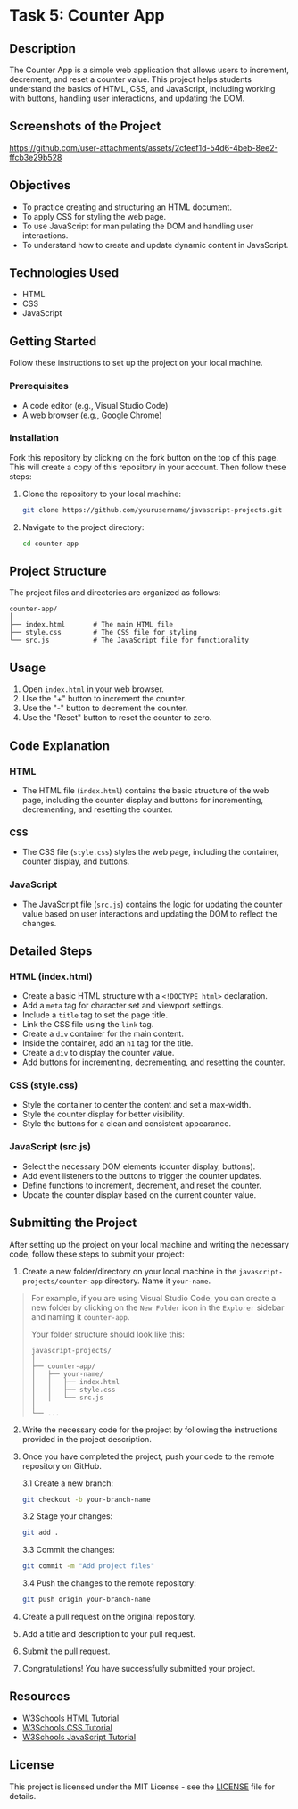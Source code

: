 # Task 5: Counter App

## Description

The Counter App is a simple web application that allows users to increment, decrement, and reset a counter value. This project helps students understand the basics of HTML, CSS, and JavaScript, including working with buttons, handling user interactions, and updating the DOM.

## Screenshots of the Project

https://github.com/user-attachments/assets/2cfeef1d-54d6-4beb-8ee2-ffcb3e29b528

## Objectives
- To practice creating and structuring an HTML document.
- To apply CSS for styling the web page.
- To use JavaScript for manipulating the DOM and handling user interactions.
- To understand how to create and update dynamic content in JavaScript.

## Technologies Used
- HTML
- CSS
- JavaScript

## Getting Started
Follow these instructions to set up the project on your local machine.

### Prerequisites
- A code editor (e.g., Visual Studio Code)
- A web browser (e.g., Google Chrome)

### Installation

Fork this repository by clicking on the fork button on the top of this page. This will create a copy of this repository in your account. Then follow these steps:

1. Clone the repository to your local machine:
   ```sh
   git clone https://github.com/yourusername/javascript-projects.git
   ```
2. Navigate to the project directory:
   ```sh
   cd counter-app
   ```

## Project Structure

The project files and directories are organized as follows:

```
counter-app/
│
├── index.html       # The main HTML file
├── style.css        # The CSS file for styling
└── src.js           # The JavaScript file for functionality
```

## Usage

1. Open `index.html` in your web browser.
2. Use the "+" button to increment the counter.
3. Use the "-" button to decrement the counter.
4. Use the "Reset" button to reset the counter to zero.

## Code Explanation

### HTML
- The HTML file (`index.html`) contains the basic structure of the web page, including the counter display and buttons for incrementing, decrementing, and resetting the counter.

### CSS
- The CSS file (`style.css`) styles the web page, including the container, counter display, and buttons.

### JavaScript
- The JavaScript file (`src.js`) contains the logic for updating the counter value based on user interactions and updating the DOM to reflect the changes.

## Detailed Steps

### HTML (index.html)
- Create a basic HTML structure with a `<!DOCTYPE html>` declaration.
- Add a `meta` tag for character set and viewport settings.
- Include a `title` tag to set the page title.
- Link the CSS file using the `link` tag.
- Create a `div` container for the main content.
- Inside the container, add an `h1` tag for the title.
- Create a `div` to display the counter value.
- Add buttons for incrementing, decrementing, and resetting the counter.

### CSS (style.css)
- Style the container to center the content and set a max-width.
- Style the counter display for better visibility.
- Style the buttons for a clean and consistent appearance.

### JavaScript (src.js)
- Select the necessary DOM elements (counter display, buttons).
- Add event listeners to the buttons to trigger the counter updates.
- Define functions to increment, decrement, and reset the counter.
- Update the counter display based on the current counter value.

## Submitting the Project

After setting up the project on your local machine and writing the necessary code, follow these steps to submit your project:

1. Create a new folder/directory on your local machine in the `javascript-projects/counter-app` directory. Name it `your-name`.

> For example, if you are using Visual Studio Code, you can create a new folder by clicking on the `New Folder` icon in the `Explorer` sidebar and naming it `counter-app`.
>
> Your folder structure should look like this:
>
> ```
> javascript-projects/
> │
> ├── counter-app/
> │   ├── your-name/
> │   │   ├── index.html
> │   │   ├── style.css
> │   │   └── src.js
> │
> └── ...
> ```

2. Write the necessary code for the project by following the instructions provided in the project description.
3. Once you have completed the project, push your code to the remote repository on GitHub.
   
   3.1 Create a new branch:
   ```sh
   git checkout -b your-branch-name
   ```

    3.2 Stage your changes:
    ```sh
    git add .
    ```

    3.3 Commit the changes:
    ```sh
    git commit -m "Add project files"
    ```

    3.4 Push the changes to the remote repository:
    ```sh
    git push origin your-branch-name
    ```
4. Create a pull request on the original repository.
5. Add a title and description to your pull request.
6. Submit the pull request.
7. Congratulations! You have successfully submitted your project.

## Resources

- [W3Schools HTML Tutorial](https://www.w3schools.com/html/)
- [W3Schools CSS Tutorial](https://www.w3schools.com/css/)
- [W3Schools JavaScript Tutorial](https://www.w3schools.com/js/)

## License

This project is licensed under the MIT License - see the [LICENSE](../LICENSE) file for details.
